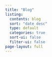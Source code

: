 ```yaml
---
title: "Blog"
listing:
  contents: blog
  sort: "date desc"
  type: default
  categories: true
  sort-ui: false
  filter-ui: false
page-layout: full
---
```



